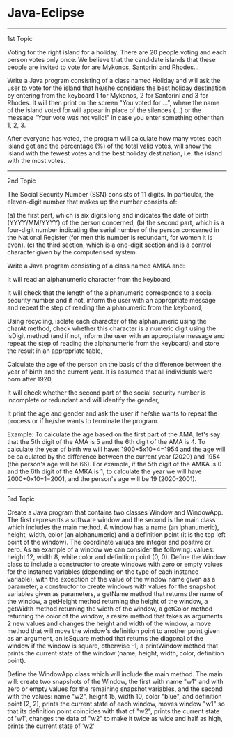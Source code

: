 # Java-Eclipse
--------------------------------------------
1st Topic


Voting for the right island for a holiday. There are 20 people voting and each person votes only once. We believe that the candidate islands that these people are invited to vote for are Mykonos, Santorini and Rhodes...

Write a Java program consisting of a class named Holiday and will ask the user to vote for the island that he/she considers the best holiday destination by entering from the keyboard 1 for Mykonos, 2 for Santorini and 3 for Rhodes. It will then print on the screen "You voted for ...", where the name of the island voted for will appear in place of the silences (...) or the message "Your vote was not valid!" in case you enter something other than 1, 2, 3.

After everyone has voted, the program will calculate how many votes each island got and the percentage (%) of the total valid votes, will show the island with the fewest votes and the best holiday destination, i.e. the island with the most votes.

--------------------------------------------
2nd Topic

The Social Security Number (SSN) consists of 11 digits. In particular, the eleven-digit number that makes up the number consists of: 

(a) the first part, which is six digits long and indicates the date of birth (YYYY/MM/YYYY) 
of the person concerned,
(b) the second part, which is a four-digit number indicating the serial number of the person 
concerned in the National Register (for men this number is redundant, for women it is 
even).
(c) the third section, which is a one-digit section and is a control character given by the 
computerised system.

Write a Java program consisting of a class named AMKA and:

It will read an alphanumeric character from the keyboard, 

It will check that the length of the alphanumeric corresponds to a social security number and if not, inform the user with an appropriate message and repeat the step of reading the alphanumeric from the keyboard, 

Using recycling, isolate each character of the alphanumeric using the charAt method, check whether this character is a numeric digit using the isDigit method (and if not, inform the user with an appropriate message and repeat the step of reading the alphanumeric from the keyboard) and store the result in an appropriate table, 

Calculate the age of the person on the basis of the difference between the year of birth and the current year. It is assumed that all individuals were born after 1920,

It will check whether the second part of the social security number is incomplete or redundant and will identify the gender,

It print the age and gender and ask the user if he/she wants to repeat the process or if he/she wants to terminate the program.

Example: To calculate the age based on the first part of the AMA, let's say that the 5th digit of the AMA is 5 and the 6th digit of the AMA is 4. To calculate the year of birth we will have:
1900+5x10+4=1954 and the age will be calculated by the difference between the current year (2020) and 1954 (the person's age will be 66). For example, if the 5th digit of the AMKA is 0 and the 6th digit of the AMKA is 1, to calculate the year we will have 2000+0x10+1=2001, and the person's age will be 19 (2020-2001).

--------------------------------------------
3rd Topic

Create a Java program that contains two classes Window and WindowApp. The first represents a software window and the second is the main class which includes the main method. A window has a name (an lphanumeric), height, width, color (an alphanumeric) and a definition point (it is the top left point of the window). The coordinate values are integer and positive or zero. As an example of a window we can consider the following:
values: height 12, width 8, white color and definition point (0, 0).
Define the Window class to include a constructor to create windows with zero or empty values for the instance variables (depending on the type of each instance variable), with the exception of the value of the 
window name given as a parameter,
a constructor to create windows with values for the snapshot variables given as 
parameters,
a getName method that returns the name of the window,
a getHeight method returning the height of the window,
a getWidth method returning the width of the window,
a getColor method returning the color of the window,
a resize method that takes as arguments 2 new values and changes the height and width 
of the window,
a move method that will move the window's definition point to another point given as an 
argument,
an isSquare method that returns the diagonal of the window if the window is square, 
otherwise -1,
a printWindow method that prints the current state of the window (name, height, width, 
color, definition point).

Define the WindowApp class which will include the main method. The main will:
create two snapshots of the Window, the first with name "w1" and with zero or empty values for the remaining snapshot variables, and the second with the values: name "w2", height 15, width 10, color "blue", and definition point (2, 2),
prints the current state of each window,
moves window "w1" so that its definition point coincides with that of "w2",
prints the current state of 'w1',
changes the data of "w2" to make it twice as wide and half as high,
prints the current state of 'w2'


